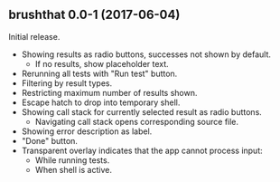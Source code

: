 ## brushthat 0.0-1 (2017-06-04)

Initial release.

- Showing results as radio buttons, successes not shown by default.
    - If no results, show placeholder text.
- Rerunning all tests with "Run test" button.
- Filtering by result types.
- Restricting maximum number of results shown.
- Escape hatch to drop into temporary shell.
- Showing call stack for currently selected result as radio buttons.
    - Navigating call stack opens corresponding source file.
- Showing error description as label.
- "Done" button.
- Transparent overlay indicates that the app cannot process input:
    - While running tests.
    - When shell is active.
